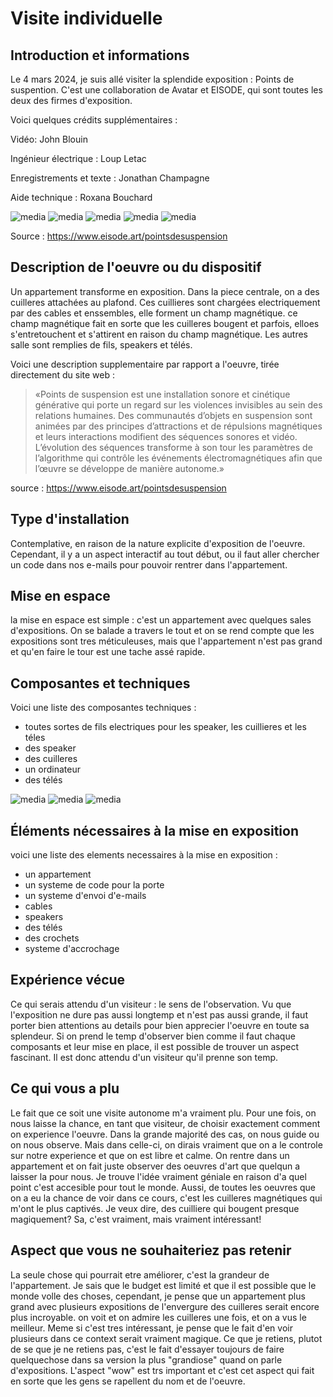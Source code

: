 # Visite individuelle

## Introduction et informations
Le 4 mars 2024, je suis allé visiter la splendide exposition : Points de suspention. C'est une collaboration de Avatar et EISODE, qui sont toutes les deux des firmes d'exposition.

Voici quelques crédits supplémentaires :

Vidéo: John Blouin

Ingénieur électrique : Loup Letac

Enregistrements et texte : Jonathan Champagne

Aide technique : Roxana Bouchard

![media](media/entree3.jpeg)
![media](media/entree2.jpeg)
![media](media/entree1.jpeg)
![media](media/oeuvre6.jpeg)
![media](media/oeuvre7.jpeg)


Source : https://www.eisode.art/pointsdesuspension


## Description de l'oeuvre ou du dispositif
Un appartement transforme en exposition. Dans la piece centrale, on a des cuilleres attachées au plafond. Ces cuillieres sont chargées electriquement par des cables et enssembles, elle forment un champ magnétique. ce champ magnétique fait en sorte que les cuilleres bougent et parfois, elloes s'entretouchent et s'attirent en raison du champ magnétique. Les autres salle sont remplies de fils, speakers et télés. 

Voici une description supplementaire par rapport a l'oeuvre, tirée directement du site web :

> «Points de suspension est une installation sonore et cinétique générative qui porte un regard sur les violences invisibles au sein des relations humaines. Des communautés d’objets en suspension sont animées par des principes d’attractions et de répulsions magnétiques et leurs interactions modifient des séquences sonores et vidéo. L’évolution des séquences transforme à son tour les paramètres de l’algorithme qui contrôle les événements électromagnétiques afin que l’œuvre se développe de manière autonome.»

source : https://www.eisode.art/pointsdesuspension


## Type d'installation
Contemplative, en raison de la nature explicite d'exposition de l'oeuvre. Cependant, il y a un aspect interactif au tout début, ou il faut aller chercher un code dans nos e-mails pour pouvoir rentrer dans l'appartement.




## Mise en espace
la mise en espace est simple : c'est un appartement avec quelques sales d'expositions. On se balade a travers le tout et on se rend compte que les expositions sont tres méticuleuses, mais que l'appartement n'est pas grand et qu'en faire le tour est une tache assé rapide.




## Composantes et techniques
Voici une liste des composantes techniques :

- toutes sortes de fils electriques pour les speaker, les cuillieres et les téles 
- des speaker
- des cuilleres
- un ordinateur
- des télés

![media](media/cablage1.jpeg)
![media](media/cablage2.jpeg)
![media](media/cablage3.jpeg)



## Éléments nécessaires à la mise en exposition
voici une liste des elements necessaires à la mise en exposition :

- un appartement
- un systeme de code pour la porte
- un systeme d'envoi d'e-mails
- cables
- speakers
- des télés
- des crochets
- systeme d'accrochage



## Expérience vécue
Ce qui serais attendu d'un visiteur : le sens de l'observation. Vu que l'exposition ne dure pas aussi longtemp et n'est pas aussi grande, il faut porter bien attentions au details pour bien apprecier l'oeuvre en toute sa splendeur. Si on prend le temp d'observer bien comme il faut chaque composants et leur mise en place, il est possible de trouver un aspect fascinant. Il est donc attendu d'un visiteur qu'il prenne son temp.



## Ce qui vous a plu
Le fait que ce soit une visite autonome m'a vraiment plu. Pour une fois, on nous laisse la chance, en tant que visiteur, de choisir exactement comment on experience l'oeuvre. Dans la grande majorité des cas, on nous guide ou on nous observe. Mais dans celle-ci, on dirais vraiment que on a le controle sur notre experience et que on est libre et calme. On rentre dans un appartement et on fait juste observer des oeuvres d'art que quelqun a laisser la pour nous. Je trouve l'idée vraiment géniale en raison d'a quel point c'est accesible pour tout le monde. Aussi, de toutes les oeuvres que on a eu la chance de voir dans ce cours, c'est les cuilleres magnétiques qui m'ont le plus captivés. Je veux dire, des cuilliere qui bougent presque magiquement? Sa, c'est vraiment, mais vraiment intéressant!



## Aspect que vous ne souhaiteriez pas retenir
La seule chose qui pourrait etre améliorer, c'est la grandeur de l'appartement. Je sais que le budget est limité et que il est possible que le monde volle des choses, cependant, je pense que un appartement plus grand avec plusieurs expositions de l'envergure des cuilleres serait encore plus incroyable. on voit et on admire les cuilleres une fois, et on a vus le meilleur. Meme si c'est tres intéressant, je pense que le fait d'en voir plusieurs dans ce context serait vraiment magique. Ce que je retiens, plutot de se que je ne retiens pas, c'est le fait d'essayer toujours de faire quelquechose dans sa version la plus "grandiose" quand on parle d'expositions. L'aspect "wow" est trs important et c'est cet aspect qui fait en sorte que les gens se rapellent du nom et de l'oeuvre.



